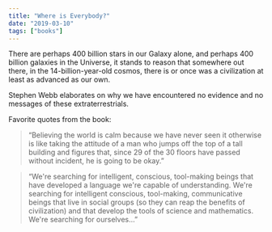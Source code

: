 ```yaml
---
title: "Where is Everybody?"
date: "2019-03-10"
tags: ["books"]
---
```


There are perhaps 400 billion stars in our Galaxy alone, and perhaps 400 billion galaxies in the Universe, it stands to reason that somewhere out there, in the 14-billion-year-old cosmos, there is or once was a civilization at least as advanced as our own.

Stephen Webb elaborates on why we have encountered no evidence and no messages of these extraterrestrials.

Favorite quotes from the book:

> “Believing the world is calm because we have never seen it otherwise is like taking the attitude of a man who jumps off the top of a tall building and figures that, since 29 of the 30 floors have passed without incident, he is going to be okay.”

> “We're searching for intelligent, conscious, tool-making beings that have developed a language we're capable of understanding. We're searching for intelligent conscious, tool-making, communicative beings that live in social groups (so they can reap the benefits of civilization) and that develop the tools of science and mathematics. We're searching for ourselves...”
